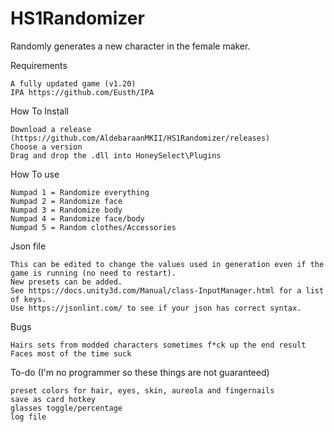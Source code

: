 # HS1Randomizer

Randomly generates a new character in the female maker.

Requirements

    A fully updated game (v1.20)
    IPA https://github.com/Eusth/IPA
    


How To Install

    Download a release (https://github.com/AldebaraanMKII/HS1Randomizer/releases)
    Choose a version
    Drag and drop the .dll into HoneySelect\Plugins
    
How To use
    
    Numpad 1 = Randomize everything
    Numpad 2 = Randomize face
    Numpad 3 = Randomize body
    Numpad 4 = Randomize face/body
    Numpad 5 = Random clothes/Accessories


Json file

    This can be edited to change the values used in generation even if the game is running (no need to restart).
    New presets can be added.
    See https://docs.unity3d.com/Manual/class-InputManager.html for a list of keys.
    Use https://jsonlint.com/ to see if your json has correct syntax.

Bugs

    Hairs sets from modded characters sometimes f*ck up the end result
    Faces most of the time suck 
   
To-do (I'm no programmer so these things are not guaranteed)

    preset colors for hair, eyes, skin, aureola and fingernails
    save as card hotkey
    glasses toggle/percentage
    log file




